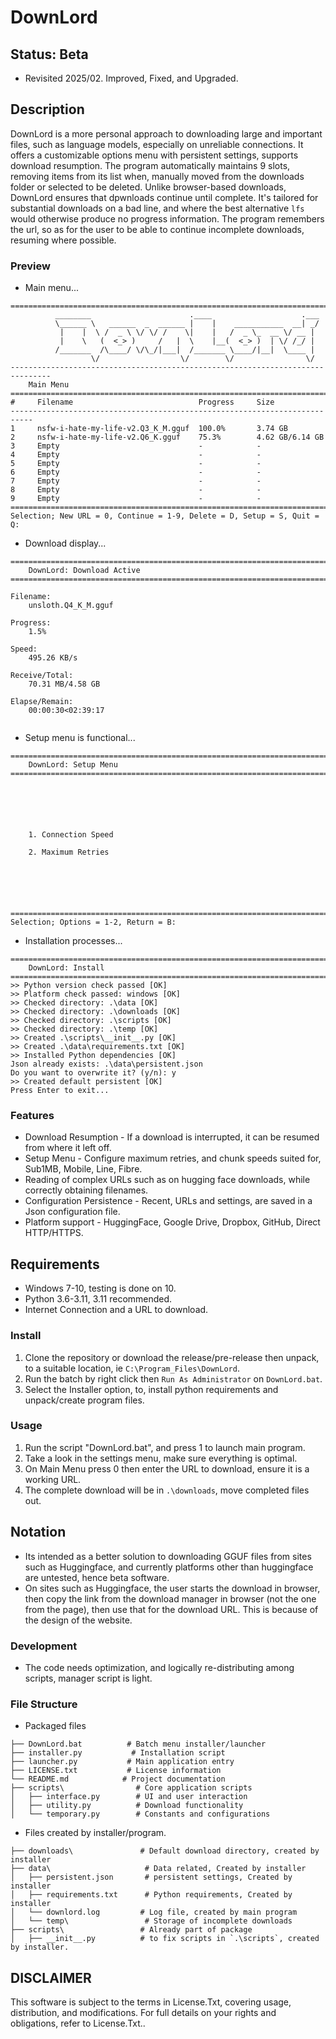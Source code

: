 # DownLord
## Status: Beta
- Revisited 2025/02. Improved, Fixed, and Upgraded.

## Description
DownLord is a more personal approach to downloading large and important files, such as language models, especially on unreliable connections. It offers a customizable options menu with persistent settings, supports download resumption. The program automatically maintains 9 slots, removing items from its list when, manually moved from the downloads folder or selected to be deleted. Unlike browser-based downloads, DownLord ensures that dpwnloads continue until complete. It's tailored for substantial downloads on a bad line, and where the best alternative `lfs` would otherwise produce no progress information. The program remembers the url, so as for the user to be able to continue incomplete downloads, resuming where possible. 

### Preview
- Main menu...
```
===============================================================================
          ________                      .____                    .___
          \______ \   ______  _  ______ |    |    ___________  __| _/
           |    |  \ /  _ \ \/ \/ /    \|    |   /  _ \_  __ \/ __ |
           |    \   (  <_> )     /   |  \    |__(  <_> )  | \/ /_/ |
          /_______  /\____/ \/\_/|___|  /_______ \____/|__|  \____ |
                  \/                  \/        \/                \/
-------------------------------------------------------------------------------
    Main Menu
===============================================================================
#     Filename                            Progress     Size
---------------------------------------------------------------------------
1     nsfw-i-hate-my-life-v2.Q3_K_M.gguf  100.0%       3.74 GB
2     nsfw-i-hate-my-life-v2.Q6_K.gguf    75.3%        4.62 GB/6.14 GB
3     Empty                               -            -
4     Empty                               -            -
5     Empty                               -            -
6     Empty                               -            -
7     Empty                               -            -
8     Empty                               -            -
9     Empty                               -            -
===============================================================================
Selection; New URL = 0, Continue = 1-9, Delete = D, Setup = S, Quit = Q:

```
- Download display...
```
===============================================================================
    DownLord: Download Active
===============================================================================

Filename:
    unsloth.Q4_K_M.gguf

Progress:
    1.5%

Speed:
    495.26 KB/s

Receive/Total:
    70.31 MB/4.58 GB

Elapse/Remain:
    00:00:30<02:39:17


```
- Setup menu is functional...
```
===============================================================================
    DownLord: Setup Menu
===============================================================================






    1. Connection Speed

    2. Maximum Retries






===============================================================================
Selection; Options = 1-2, Return = B:
```
- Installation processes...
```
===============================================================================
    DownLord: Install
===============================================================================
>> Python version check passed [OK]
>> Platform check passed: windows [OK]
>> Checked directory: .\data [OK]
>> Checked directory: .\downloads [OK]
>> Checked directory: .\scripts [OK]
>> Checked directory: .\temp [OK]
>> Created .\scripts\__init__.py [OK]
>> Created .\data\requirements.txt [OK]
>> Installed Python dependencies [OK]
Json already exists: .\data\persistent.json
Do you want to overwrite it? (y/n): y
>> Created default persistent [OK]
Press Enter to exit...
```


### Features
- Download Resumption - If a download is interrupted, it can be resumed from where it left off.
- Setup Menu - Configure maximum retries, and chunk speeds suited for, Sub1MB, Mobile, Line, Fibre.
- Reading of complex URLs such as on hugging face downloads, while correctly obtaining filenames.
- Configuration Persistence - Recent, URLs and settings, are saved in a Json configuration file.
- Platform support - HuggingFace, Google Drive, Dropbox, GitHub, Direct HTTP/HTTPS.

## Requirements
- Windows 7-10, testing is done on 10.
- Python 3.6-3.11, 3.11 recommended.
- Internet Connection and a URL to download.

### Install
1. Clone the repository or download the release/pre-release then unpack, to a suitable location, ie `C:\Program_Files\DownLord`.
2. Run the batch by right click then `Run As Administrator` on `DownLord.bat`.
3. Select the Installer option, to, install python requirements and unpack/create program files.

### Usage
1. Run the script "DownLord.bat", and press 1 to launch main program.
2. Take a look in the settings menu, make sure everything is optimal.
3. On Main Menu press 0 then enter the URL to download, ensure it is a working URL.
4. The complete download will be in `.\downloads`, move completed files out.

## Notation
- Its intended as a better solution to downloading GGUF files from sites such as Huggingface, and currently platforms other than huggingface are untested, hence beta software.
- On sites such as Huggingface, the user starts the download in browser, then copy the link from the download manager in browser (not the one from the page), then use that for the download URL. This is because of the design of the website.

### Development
- The code needs optimization, and logically re-distributing among scripts, manager script is light.

### File Structure
- Packaged files
```
├── DownLord.bat          # Batch menu installer/launcher
├── installer.py           # Installation script
├── launcher.py           # Main application entry
├── LICENSE.txt           # License information
└── README.md            # Project documentation
├── scripts\                # Core application scripts
│   ├── interface.py        # UI and user interaction
│   ├── utility.py          # Download functionality
│   └── temporary.py        # Constants and configurations
```
- Files created by installer/program.
```
├── downloads\               # Default download directory, created by installer
├── data\                     # Data related, Created by installer
│   ├── persistent.json       # persistent settings, Created by installer
│   ├── requirements.txt      # Python requirements, Created by installer
│   └── downlord.log         # Log file, created by main program
│   └── temp\                 # Storage of incomplete downloads
├── scripts\                 # Already part of package
│   ├── __init__.py          # to fix scripts in `.\scripts`, created by installer.
```

## DISCLAIMER
This software is subject to the terms in License.Txt, covering usage, distribution, and modifications. For full details on your rights and obligations, refer to License.Txt..
